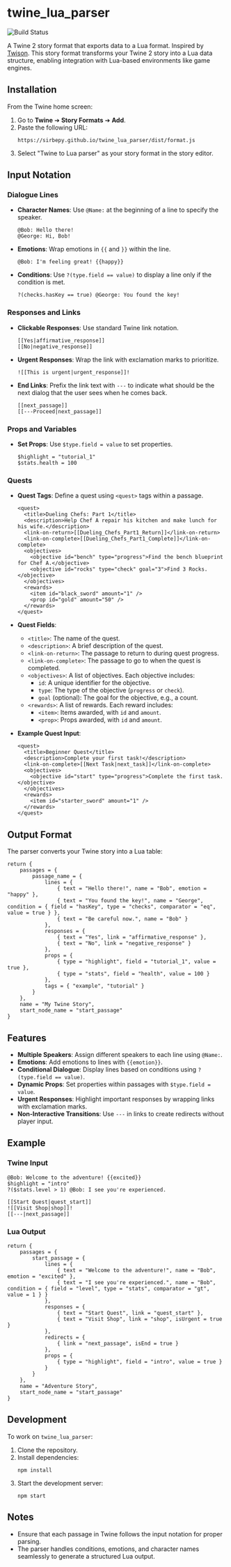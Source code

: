 # twine_lua_parser

![Build Status](https://github.com/sirbepy/twine_lua_parser/workflows/Build/badge.svg)

A Twine 2 story format that exports data to a Lua format. Inspired by [Twison](https://github.com/lazerwalker/twison).
This story format transforms your Twine 2 story into a Lua data structure, enabling integration with Lua-based environments like game engines.

## Installation

From the Twine home screen:

1. Go to **Twine** ➔ **Story Formats** ➔ **Add**.
2. Paste the following URL:
   ```
   https://sirbepy.github.io/twine_lua_parser/dist/format.js
   ```
3. Select "Twine to Lua parser" as your story format in the story editor.

## Input Notation

### Dialogue Lines

- **Character Names**: Use `@Name:` at the beginning of a line to specify the speaker.

  ```
  @Bob: Hello there!
  @George: Hi, Bob!
  ```

- **Emotions**: Wrap emotions in `{{` and `}}` within the line.

  ```
  @Bob: I'm feeling great! {{happy}}
  ```

- **Conditions**: Use `?(type.field == value)` to display a line only if the condition is met.

  ```
  ?(checks.hasKey == true) @George: You found the key!
  ```

### Responses and Links

- **Clickable Responses**: Use standard Twine link notation.

  ```
  [[Yes|affirmative_response]]
  [[No|negative_response]]
  ```

- **Urgent Responses**: Wrap the link with exclamation marks to prioritize.

  ```
  ![[This is urgent|urgent_response]]!
  ```

- **End Links**: Prefix the link text with `---` to indicate what should be the next dialog that the user sees when he comes back.

  ```
  [[next_passage]]
  [[---Proceed|next_passage]]
  ```

### Props and Variables

- **Set Props**: Use `$type.field = value` to set properties.

  ```
  $highlight = "tutorial_1"
  $stats.health = 100
  ```

### Quests

- **Quest Tags**: Define a quest using `<quest>` tags within a passage.

  ```
  <quest>
    <title>Dueling Chefs: Part 1</title>
    <description>Help Chef A repair his kitchen and make lunch for his wife.</description>
    <link-on-return>[[Dueling_Chefs_Part1_Return]]</link-on-return>
    <link-on-complete>[[Dueling_Chefs_Part1_Complete]]</link-on-complete>
    <objectives>
      <objective id="bench" type="progress">Find the bench blueprint for Chef A.</objective>
      <objective id="rocks" type="check" goal="3">Find 3 Rocks.</objective>
    </objectives>
    <rewards>
      <item id="black_sword" amount="1" />
      <prop id="gold" amount="50" />
    </rewards>
  </quest>
  ```

- **Quest Fields**:

  - `<title>`: The name of the quest.
  - `<description>`: A brief description of the quest.
  - `<link-on-return>`: The passage to return to during quest progress.
  - `<link-on-complete>`: The passage to go to when the quest is completed.
  - `<objectives>`: A list of objectives. Each objective includes:
    - `id`: A unique identifier for the objective.
    - `type`: The type of the objective (`progress` or `check`).
    - `goal` (optional): The goal for the objective, e.g., a count.
  - `<rewards>`: A list of rewards. Each reward includes:
    - `<item>`: Items awarded, with `id` and `amount`.
    - `<prop>`: Props awarded, with `id` and `amount`.

- **Example Quest Input**:
  ```
  <quest>
    <title>Beginner Quest</title>
    <description>Complete your first task!</description>
    <link-on-complete>[[Next Task|next_task]]</link-on-complete>
    <objectives>
      <objective id="start" type="progress">Complete the first task.</objective>
    </objectives>
    <rewards>
      <item id="starter_sword" amount="1" />
    </rewards>
  </quest>
  ```

## Output Format

The parser converts your Twine story into a Lua table:

```
return {
    passages = {
        passage_name = {
            lines = {
                { text = "Hello there!", name = "Bob", emotion = "happy" },
                { text = "You found the key!", name = "George", condition = { field = "hasKey", type = "checks", comparator = "eq", value = true } },
                { text = "Be careful now.", name = "Bob" }
            },
            responses = {
                { text = "Yes", link = "affirmative_response" },
                { text = "No", link = "negative_response" }
            },
            props = {
                { type = "highlight", field = "tutorial_1", value = true },
                { type = "stats", field = "health", value = 100 }
            },
            tags = { "example", "tutorial" }
        }
    },
    name = "My Twine Story",
    start_node_name = "start_passage"
}
```

## Features

- **Multiple Speakers**: Assign different speakers to each line using `@Name:`.
- **Emotions**: Add emotions to lines with `{{emotion}}`.
- **Conditional Dialogue**: Display lines based on conditions using `?(type.field == value)`.
- **Dynamic Props**: Set properties within passages with `$type.field = value`.
- **Urgent Responses**: Highlight important responses by wrapping links with exclamation marks.
- **Non-Interactive Transitions**: Use `---` in links to create redirects without player input.

## Example

### Twine Input

```
@Bob: Welcome to the adventure! {{excited}}
$highlight = "intro"
?($stats.level > 1) @Bob: I see you're experienced.

[[Start Quest|quest_start]]
![[Visit Shop|shop]]!
[[---|next_passage]]
```

### Lua Output

```
return {
    passages = {
        start_passage = {
            lines = {
                { text = "Welcome to the adventure!", name = "Bob", emotion = "excited" },
                { text = "I see you're experienced.", name = "Bob", condition = { field = "level", type = "stats", comparator = "gt", value = 1 } }
            },
            responses = {
                { text = "Start Quest", link = "quest_start" },
                { text = "Visit Shop", link = "shop", isUrgent = true }
            },
            redirects = {
                { link = "next_passage", isEnd = true }
            },
            props = {
                { type = "highlight", field = "intro", value = true }
            }
        }
    },
    name = "Adventure Story",
    start_node_name = "start_passage"
}
```

## Development

To work on `twine_lua_parser`:

1. Clone the repository.
2. Install dependencies:
   ```
   npm install
   ```
3. Start the development server:
   ```
   npm start
   ```

## Notes

- Ensure that each passage in Twine follows the input notation for proper parsing.
- The parser handles conditions, emotions, and character names seamlessly to generate a structured Lua output.
